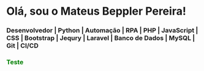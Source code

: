 # Olá, sou o Mateus Beppler Pereira!
### Desenvolvedor | Python | Automação | RPA | PHP | JavaScript | CSS | Bootstrap | Jequry | Laravel | Banco de Dados | MySQL | Git | CI/CD
### <span style="color:green">Teste</span>


<!--
**mateusbepplerpereira/mateusbepplerpereira** is a ✨ _special_ ✨ repository because its `README.md` (this file) appears on your GitHub profile.

Here are some ideas to get you started:

- 🔭 I’m currently working on ...
- 🌱 I’m currently learning ...
- 👯 I’m looking to collaborate on ...
- 🤔 I’m looking for help with ...
- 💬 Ask me about ...
- 📫 How to reach me: ...
- 😄 Pronouns: ...
- ⚡ Fun fact: ...
-->
